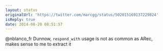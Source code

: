 ```yaml
---
layout: status
originalUrl: 'https://twitter.com/marcgg/status/502015169137229824'
isReply: true
date: 2014-08-20 08:51:57
---
```


@nblanco_fr Dunnow, `respond_with` usage is not as common as ARec, makes sense to me to extract it
